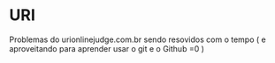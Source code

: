 # URI
Problemas do urionlinejudge.com.br sendo resovidos com o tempo ( e aproveitando para aprender usar o git e o Github =0 )
